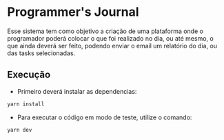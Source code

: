 # Programmer's Journal

Esse sistema tem como objetivo a criação de uma plataforma onde o programador poderá colocar 
o que foi realizado no dia, ou até mesmo, o que ainda deverá ser feito, podendo enviar o email
um relatório do dia, ou das tasks selecionadas.

## Execução

- Primeiro deverá instalar as dependencias:

```bash
yarn install
```
- Para executar o código em modo de teste, utilize o comando:
```bash
yarn dev
```